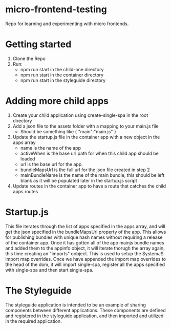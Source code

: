 # micro-frontend-testing
Repo for learning and experimenting with micro frontends. 

# Getting started
1. Clone the Repo
2. Run:
   - npm run start in the child-one directory
   - npm run start in the container directory
   - npm run start in the styleguide directory

# Adding more child apps
1. Create your child application using create-single-spa in the root directory
2. Add a json file to the assets folder with a mapping to your main.js file
   - Should be something like { "main":"main.js" } 
2. Update the startup.js file in the container app with a new object in the apps array  
   - name is the name of the app  
   - activeWhen is the base url path for when this child app should be loaded  
   - url is the base url for the app.  
   - bundleMapsUrl is the full url for the json file created in step 2  
   - mainBundleName is the name of the main bundle, this should be left blank as it will be populated later in the startup.js script  
3. Update routes in the container app to have a route that catches the child apps routes

# Startup.js
This file iterates through the list of apps specified in the apps array, and will get the json specified in the bundleMapsUrl property of the app. This allows for publishing bundles with unique hash names without requiring a release of the container app. Once it has gotten all of the app mainjs bundle names and added them to the appinfo object, it will iterate thorugh the array again, this time creating an "imports" oobject. This is used to setup the SystemJS import map overrides. Once we have appended the import map overrides to the head of the dom, it will import single-spa, register all the apps specified with single-spa and then start single-spa. 

# The Styleguide
The styleguide application is intended to be an example of sharing components between different applications. These components are defined and registered in the styleguide application, and then imported and utilized in the required application. 
